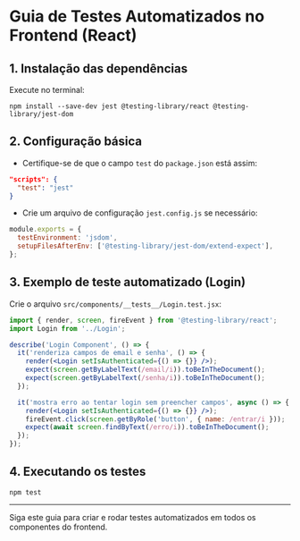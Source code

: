 # Guia de Testes Automatizados no Frontend (React)

## 1. Instalação das dependências
Execute no terminal:
```pwsh
npm install --save-dev jest @testing-library/react @testing-library/jest-dom
```

## 2. Configuração básica
- Certifique-se de que o campo `test` do `package.json` está assim:
```json
"scripts": {
  "test": "jest"
}
```
- Crie um arquivo de configuração `jest.config.js` se necessário:
```js
module.exports = {
  testEnvironment: 'jsdom',
  setupFilesAfterEnv: ['@testing-library/jest-dom/extend-expect'],
};
```

## 3. Exemplo de teste automatizado (Login)
Crie o arquivo `src/components/__tests__/Login.test.jsx`:
```jsx
import { render, screen, fireEvent } from '@testing-library/react';
import Login from '../Login';

describe('Login Component', () => {
  it('renderiza campos de email e senha', () => {
    render(<Login setIsAuthenticated={() => {}} />);
    expect(screen.getByLabelText(/email/i)).toBeInTheDocument();
    expect(screen.getByLabelText(/senha/i)).toBeInTheDocument();
  });

  it('mostra erro ao tentar login sem preencher campos', async () => {
    render(<Login setIsAuthenticated={() => {}} />);
    fireEvent.click(screen.getByRole('button', { name: /entrar/i }));
    expect(await screen.findByText(/erro/i)).toBeInTheDocument();
  });
});
```

## 4. Executando os testes
```pwsh
npm test
```

---
Siga este guia para criar e rodar testes automatizados em todos os componentes do frontend.
